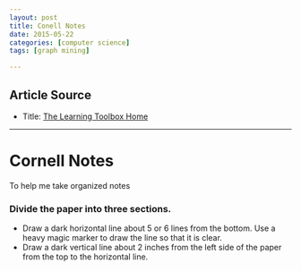 ```yaml
---
layout: post
title: Conell Notes
date: 2015-05-22
categories: [computer science]
tags: [graph mining]

---
```



## Article Source

* Title: [The Learning Toolbox Home](http://coe.jmu.edu/learningtoolbox/cornellnotes.html)

---


# Cornell Notes

To help me take organized notes


### Divide the paper into three sections.

* Draw a dark horizontal line about 5 or 6 lines from the bottom. Use a heavy magic marker to draw the line so that it is clear.
* Draw a dark vertical line about 2 inches from the left side of the paper from the top to the horizontal line.

